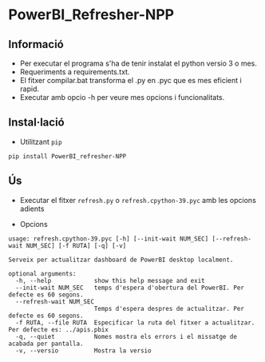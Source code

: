 # PowerBI_Refresher-NPP
## Informació
- Per executar el programa s'ha de tenir instalat el python versio 3 o mes.
- Requeriments a requirements.txt.
- El fitxer compilar.bat transforma el .py en .pyc que es mes eficient i rapid.
- Executar amb opcio -h per veure mes opcions i funcionalitats.
## Instal·lació
- Utilitzant `pip`
```
pip install PowerBI_refresher-NPP
```
## Ús
- Executar el fitxer `refresh.py` o `refresh.cpython-39.pyc` amb les opcions adients

- Opcions
```
usage: refresh.cpython-39.pyc [-h] [--init-wait NUM_SEC] [--refresh-wait NUM_SEC] [-f RUTA] [-q] [-v]

Serveix per actualitzar dashboard de PowerBI desktop localment.

optional arguments:
  -h, --help            show this help message and exit
  --init-wait NUM_SEC   temps d'espera d'obertura del PowerBI. Per defecte es 60 segons.
  --refresh-wait NUM_SEC
                        Temps d'espera despres de actualitzar. Per defecte es 60 segons.
  -f RUTA, --file RUTA  Especificar la ruta del fitxer a actualitzar. Per defecte es: ../apis.pbix
  -q, --quiet           Nomes mostra els errors i el missatge de acabada per pantalla.
  -v, --versio          Mostra la versio
```
